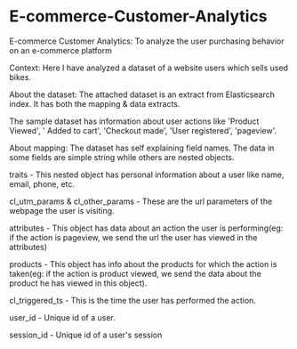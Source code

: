 # E-commerce-Customer-Analytics
E-commerce Customer Analytics: To analyze the user purchasing behavior on an e-commerce platform


Context:
Here I have analyzed a dataset of a website users which sells used bikes. 

About the dataset:
The attached dataset is an extract from Elasticsearch index. It 
has both the mapping & data extracts. 

The sample dataset has information about user actions like 
'Product Viewed', '
Added to cart', 
'Checkout made', 
'User registered', 
'pageview'. 

About mapping:
The dataset has self explaining field names. The data in some fields are simple string while others are nested objects. 

traits - This nested object has personal information about a user like name, email, phone, etc.

cl_utm_params & cl_other_params - These are the url parameters of the webpage the user is visiting.

attributes - This object has data about an action the user is performing(eg: if the action is pageview, we send the url the user has viewed in the attributes)

products - This object has info about the products for which the action is taken(eg: if the action is product viewed, we send the data about the product he has viewed in this object).

cl_triggered_ts - This is the time the user has performed the action.

user_id - Unique id of a user.

session_id - Unique id of a user's session


